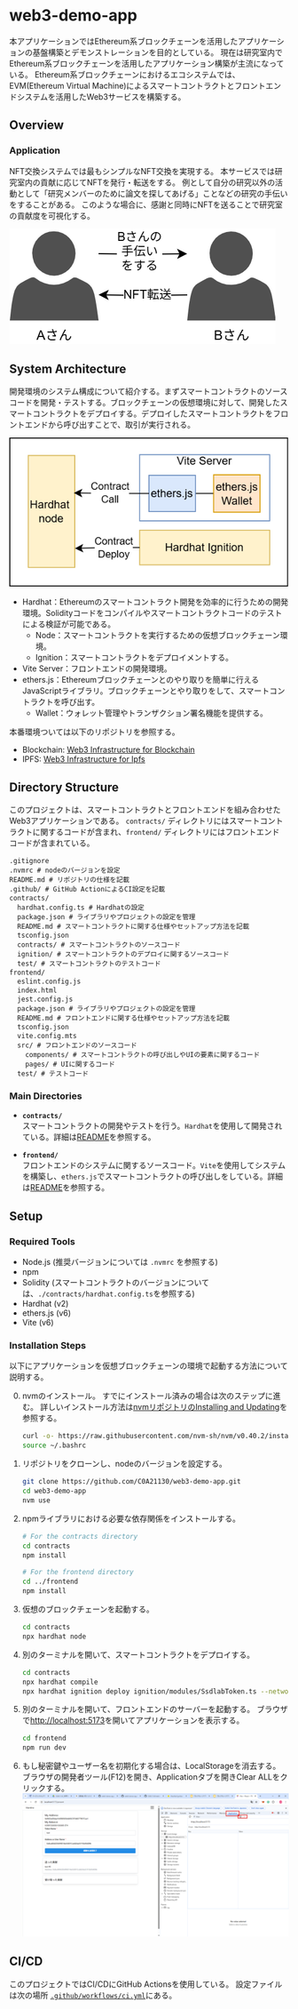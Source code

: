 # web3-demo-app

本アプリケーションではEthereum系ブロックチェーンを活用したアプリケーションの基盤構築とデモンストレーションを目的としている。
現在は研究室内でEthereum系ブロックチェーンを活用したアプリケーション構築が主流になっている。
Ethereum系ブロックチェーンにおけるエコシステムでは、EVM(Ethereum Virtual Machine)によるスマートコントラクトとフロントエンドシステムを活用したWeb3サービスを構築する。

## Overview

### Application

NFT交換システムでは最もシンプルなNFT交換を実現する。
本サービスでは研究室内の貢献に応じてNFTを発行・転送をする。
例として自分の研究以外の活動として「研究メンバーのために論文を探してあげる」ことなどの研究の手伝いをすることがある。
このような場合に、感謝と同時にNFTを送ることで研究室の貢献度を可視化する。

![Application](/docs/images/app.png)

## System Architecture

開発環境のシステム構成について紹介する。まずスマートコントラクトのソースコードを開発・テストする。ブロックチェーンの仮想環境に対して、開発したスマートコントラクトをデプロイする。デプロイしたスマートコントラクトをフロントエンドから呼び出すことで、取引が実行される。

![develop environment](/docs/images/development.png)

- Hardhat：Ethereumのスマートコントラクト開発を効率的に行うための開発環境。Solidityコードをコンパイルやスマートコントラクトコードのテストによる検証が可能である。
  - Node：スマートコントラクトを実行するための仮想ブロックチェーン環境。
  - Ignition：スマートコントラクトをデプロイメントする。
- Vite Server：フロントエンドの開発環境。
- ethers.js：Ethereumブロックチェーンとのやり取りを簡単に行えるJavaScriptライブラリ。ブロックチェーンとやり取りをして、スマートコントラクトを呼び出す。
  - Wallet：ウォレット管理やトランザクション署名機能を提供する。

本番環境ついては以下のリポジトリを参照する。
- Blockchain: [Web3 Infrastructure for Blockchain](https://github.com/c0a22098ea/web3-infrastructure/tree/main/blockchain)
- IPFS: [Web3 Infrastructure for Ipfs](https://github.com/c0a22098ea/web3-infrastructure)

## Directory Structure

このプロジェクトは、スマートコントラクトとフロントエンドを組み合わせた Web3アプリケーションである。
`contracts/` ディレクトリにはスマートコントラクトに関するコードが含まれ、`frontend/` ディレクトリにはフロントエンド コードが含まれている。

```
.gitignore
.nvmrc # nodeのバージョンを設定
README.md # リポジトリの仕様を記載
.github/ # GitHub ActionによるCI設定を記載
contracts/
  hardhat.config.ts # Hardhatの設定
  package.json # ライブラリやプロジェクトの設定を管理
  README.md # スマートコントラクトに関する仕様やセットアップ方法を記載
  tsconfig.json
  contracts/ # スマートコントラクトのソースコード
  ignition/ # スマートコントラクトのデプロイに関するソースコード
  test/ # スマートコントラクトのテストコード
frontend/
  eslint.config.js
  index.html
  jest.config.js
  package.json # ライブラリやプロジェクトの設定を管理
  README.md # フロントエンドに関する仕様やセットアップ方法を記載
  tsconfig.json 
  vite.config.mts
  src/ # フロントエンドのソースコード
    components/ # スマートコントラクトの呼び出しやUIの要素に関するコード
    pages/ # UIに関するコード
  test/ # テストコード
```

### Main Directories

- **`contracts/`**  
  スマートコントラクトの開発やテストを行う。`Hardhat`を使用して開発されている。詳細は[README](https://github.com/C0A21130/web3-demo-app/blob/main/contracts/README.md)を参照する。
  
- **`frontend/`**  
  フロントエンドのシステムに関するソースコード。`Vite`を使用してシステムを構築し、`ethers.js`でスマートコントラクトの呼び出しをしている。詳細は[README](https://github.com/C0A21130/web3-demo-app/blob/main/frontend/README.md)を参照する。

## Setup

### Required Tools

- Node.js (推奨バージョンについては `.nvmrc` を参照する)
- npm
- Solidity (スマートコントラクトのバージョンについては、`./contracts/hardhat.config.ts`を参照する)
- Hardhat (v2)
- ethers.js (v6)
- Vite (v6)

### Installation Steps

以下にアプリケーションを仮想ブロックチェーンの環境で起動する方法について説明する。

0. nvmのインストール。
   すでにインストール済みの場合は次のステップに進む。
   詳しいインストール方法は[nvmリポジトリのInstalling and Updating](https://github.com/nvm-sh/nvm?tab=readme-ov-file#installing-and-updating)を参照する。

   ```bash
   curl -o- https://raw.githubusercontent.com/nvm-sh/nvm/v0.40.2/install.sh | bash
   source ~/.bashrc
   ```

1. リポジトリをクローンし、nodeのバージョンを設定する。

   ```bash
   git clone https://github.com/C0A21130/web3-demo-app.git
   cd web3-demo-app
   nvm use
   ```

2. npmライブラリにおける必要な依存関係をインストールする。

   ```bash
   # For the contracts directory
   cd contracts
   npm install
   ```

   ```bash
   # For the frontend directory
   cd ../frontend
   npm install
   ```

3. 仮想のブロックチェーンを起動する。
   ```bash
   cd contracts
   npx hardhat node
   ```

4. 別のターミナルを開いて、スマートコントラクトをデプロイする。
   ```bash
   cd contracts
   npx hardhat compile
   npx hardhat ignition deploy ignition/modules/SsdlabToken.ts --network localhost
   ```

5. 別のターミナルを開いて、フロントエンドのサーバーを起動する。
   ブラウザで[http://localhost:5173](http://localhost:5173)を開いてアプリケーションを表示する。
   ```bash
   cd frontend
   npm run dev
   ```

6. もし秘密鍵やユーザー名を初期化する場合は、LocalStorageを消去する。
   ブラウザの開発者ツール(F12)を開き、Applicationタブを開きClear ALLをクリックする。
   ![Clear Secret Key](/docs/images/clear.png)

## CI/CD

このプロジェクトではCI/CDにGitHub Actionsを使用している。
設定ファイルは次の場所 [`.github/workflows/ci.yml`](.github/workflows/ci.yml)にある。

